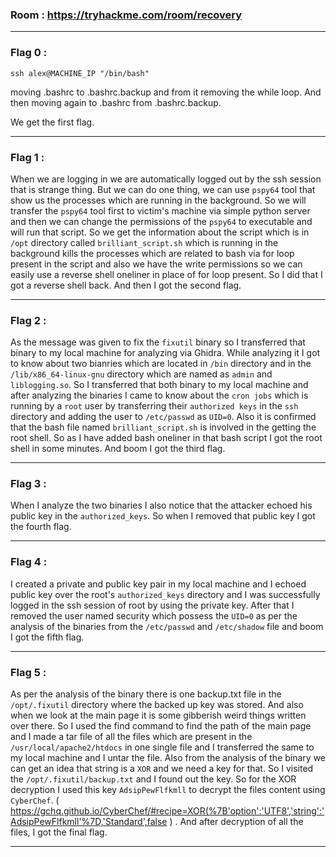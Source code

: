 ### Room : https://tryhackme.com/room/recovery
---
### Flag 0 :

```console
ssh alex@MACHINE_IP "/bin/bash"
```
moving .bashrc to .bashrc.backup and from it removing the while loop. And then moving again to .bashrc from .bashrc.backup.

We get the first flag.

---
### Flag 1 :

When we are logging in we are automatically logged out by the ssh session that is strange thing. 
But we can do one thing, we can use `pspy64` tool that show us the processes which are running in the background. 
So we will transfer the `pspy64` tool first to victim's machine via simple python server and then we can change the permissions of the `pspy64` to executable and will run that script. 
So we get the information about the script which is in `/opt` directory called `brilliant_script.sh` which is running in the background kills the processes which are related to bash via for loop present in the script and also we have the write permissions so we can easily use a reverse shell oneliner in place of for loop present. 
So I did that I got a reverse shell back. And then I got the second flag.

---

### Flag 2 :

As the message was given to fix the `fixutil` binary so I transferred that binary to my local machine for analyzing via Ghidra. 
While analyzing it I got to know about two bianries which are located in `/bin` directory and in the `/lib/x86_64-linux-gnu` directory which are named as `admin` and `liblogging.so`. 
So I transferred that both binary to my local machine and after analyzing the binaries I came to know about the `cron jobs` which is running by a `root` user by transferring their `authorized keys` in the `ssh` directory and adding the user to `/etc/passwd` as `UID=0`. 
Also it is confirmed that the bash file named `brilliant_script.sh` is involved in the getting the root shell. 
So as I have added bash oneliner in that bash script I got the root shell in some minutes.
And boom I got the third flag.

---

### Flag 3 :
When I analyze the two binaries I also notice that the attacker echoed his public key in the `authorized_keys`. 
So when I removed that public key I got the fourth flag.

---

### Flag 4 :

I created a private and public key pair in my local machine and I echoed public key over the root's `authorized_keys` directory and I was successfully logged in the ssh session of root by using the private key. 
After that I removed the user named security which possess the `UID=0` as per the analysis of the binaries from the `/etc/passwd` and `/etc/shadow` file and boom I got the fifth flag.

---

### Flag 5 :

As per the analysis of the binary there is one backup.txt file in the `/opt/.fixutil` directory where the backed up key was stored.
And also when we look at the main page it is some gibberish weird things written over there. 
So I used the find command to find the path of the main page and I made a tar file of all the files which are present in the `/usr/local/apache2/htdocs` in one single file and I transferred the same to my local machine and I untar the file. Also from the analysis of the binary we can get an idea that string is a `XOR` and we need a key for that. 
So I visited the `/opt/.fixutil/backup.txt` and I found out the key. 
So for the XOR decryption I used this key `AdsipPewFlfkmll` to decrypt the files content using `CyberChef`. 
( https://gchq.github.io/CyberChef/#recipe=XOR(%7B'option':'UTF8','string':'AdsipPewFlfkmll'%7D,'Standard',false ) . 
And after decryption of all the files, I got the final flag.

---
